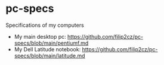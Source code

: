 # pc-specs
Specifications of my computers

- My main desktop pc: https://github.com/filip2cz/pc-specs/blob/main/pentiumf.md
- My Dell Latitude notebook: https://github.com/filip2cz/pc-specs/blob/main/latitude.md